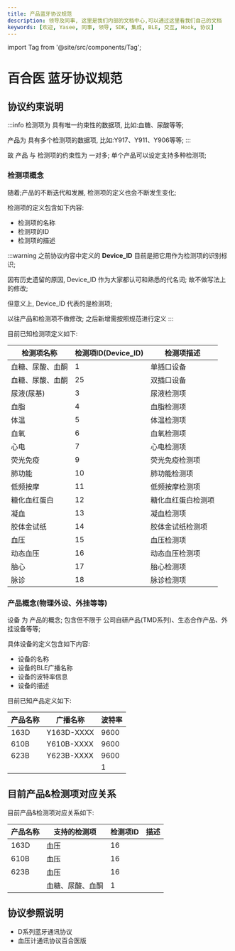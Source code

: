 ```yaml
---
title: 产品蓝牙协议规范
description: 领导及同事, 这里是我们内部的文档中心,可以通过这里看我们自己的文档
keywords: [欢迎, Yasee, 同事, 领导, SDK, 集成, BLE, 交互, Hook, 协议]
---
```


import Tag from '@site/src/components/Tag'; 

# 百合医 蓝牙协议规范


## 协议约束说明

:::info
检测项为 具有唯一约束性的数据项, 比如:血糖、尿酸等等; 

产品为 具有多个检测项的数据项, 比如:Y917、Y911、Y906等等;
:::

故 产品 与 检测项的约束性为 一对多; 
单个产品可以设定支持多种检测项; 

### 检测项概念
随着;产品的不断迭代和发展, 检测项的定义也会不断发生变化; 

检测项的定义包含如下内容:
- 检测项的名称
- 检测项的ID
- 检测项的描述

:::warning
之前协议内容中定义的 **Device_ID** 目前是把它用作为检测项的识别标识;

因有历史遗留的原因, Device_ID 作为大家都认可和熟悉的代名词; 故不做写法上的修改; 

但意义上, Device_ID 代表的是检测项;

以往产品和检测项不做修改; 之后新增需按照规范进行定义
:::


目前已知检测项定义如下:

| 检测项名称 | 检测项ID(Device_ID) | 检测项描述 |
|-----------|----------|-----------|
| 血糖、尿酸、血酮 | 1 | 单插口设备 |
| 血糖、尿酸、血酮 | 25 | 双插口设备 |
| 尿液(尿基) | 3 | 尿液检测项 |
| 血脂 | 4 | 血脂检测项 |
| 体温 | 5 | 体温检测项 |
| 血氧 | 6 | 血氧检测项 |
| 心电 | 7 | 心电检测项 |
| 荧光免疫 | 9 | 荧光免疫检测项 |
| 肺功能 | 10 | 肺功能检测项 |
| 低频按摩 | 11 | 低频按摩检测项 |
| 糖化血红蛋白 | 12 | 糖化血红蛋白检测项 |
| 凝血 | 13 | 凝血检测项 |
| 胶体金试纸 | 14 | 胶体金试纸检测项 |
| 血压 | 15 | 血压检测项 |
| 动态血压 | 16 | 动态血压检测项 |
| 胎心 | 17 | 胎心检测项 |
| 脉诊 | 18 | 脉诊检测项 |


### 产品概念(物理外设、外挂等等)

设备 为 产品的概念; 包含但不限于 公司自研产品(TMD系列)、生态合作产品、外挂设备等等;

具体设备的定义包含如下内容:
- 设备的名称
- 设备的BLE广播名称
- 设备的波特率信息
- 设备的描述

目前已知产品定义如下:

| 产品名称 | 广播名称 | 波特率 |
|----------|----------|--------|
| 163D | Y163D-XXXX | 9600 |
| 610B | Y610B-XXXX | 9600 |
| 623B | Y623B-XXXX | 9600 |
|  |  | 1 | 血糖、尿酸、血酮 |



## 目前产品&检测项对应关系

目前产品&检测项对应关系如下:

| 产品名称 | 支持的检测项 | 检测项ID | 描述 |
|----------|----------|----------|----------|
| 163D | 血压 | 16  |   |
| 610B | 血压 | 16  |   |
| 623B | 血压 | 16 |   |
|  | 血糖、尿酸、血酮 |  1 |   |


## 协议参照说明

- D系列蓝牙通讯协议
- 血压计通讯协议百合医版
